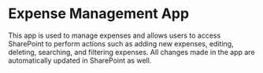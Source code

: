 # Expense Management App
This app is used to manage expenses and allows users to access SharePoint to perform actions such as adding new expenses, editing, deleting, searching, and filtering expenses. All changes made in the app are automatically updated in SharePoint as well.
